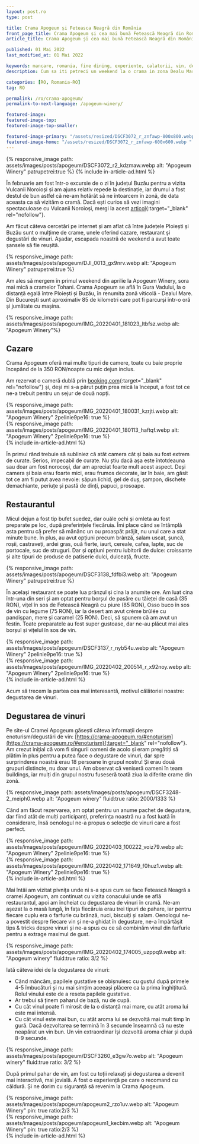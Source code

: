 ```yaml
---
layout: post.ro
type: post

title: Crama Apogeum și Feteasca Neagră din România
front_page_title: Crama Apogeum și cea mai bună Fetească Neagră din România
article_title: Crama Apogeum și cea mai bună Fetească Neagră din România

published: 01 Mai 2022
last_modified_at: 01 Mai 2022

keywords: mancare, romania, fine dining, experiente, calatorii, vin, degustare de vinuri
description: Cum sa iti petreci un weekend la o crama in zona Dealu Mare din judetul Buzau. Degustare de vinuri.

categories: [RO, Romania-RO]
tag: RO

permalink: /ro/crama-apogeum/
permalink-to-next-language: /apogeum-winery/

featured-image:
featured-image-top:
featured-image-top-smaller:

featured-image-primary: "/assets/resized/DSCF3072_r_znfawp-800x800.webp " # poza care apare pe prima pagina landscape
featured-image-home: "/assets/resized/DSCF3072_r_znfawp-600x600.webp " # width - 600
---
```

{% responsive_image path: assets/images/posts/apogeum/DSCF3072_r2_kdzmaw.webp alt: "Apogeum Winery" patrupetrei:true  %}
{% include in-article-ad.html %}

În februarie am fost într-o excursie de o zi în județul Buzău pentru a vizita Vulcanii Noroioși și am ajuns relativ repede la destinație, iar drumul a fost destul de bun astfel că ne-am hotărât să ne întoarcem în zonă, de data aceasta ca să vizităm o cramă. Dacă ești curios să vezi imagini spectaculoase cu Vulcanii Noroioși, mergi la acest [articol](/the-muddy-volcanoes-buzau-county-romania){:target="_blank" rel="nofollow"}.

Am făcut câteva cercetări pe internet și am aflat că între județele Ploiești și Buzău sunt o mulțime de crame, unele oferind cazare, restaurant și degustări de vinuri. Așadar, escapada noastră de weekend a avut toate șansele să fie reușită.

{% responsive_image path: assets/images/posts/apogeum/DJI_0013_gx9nrv.webp alt: "Apogeum Winery" patrupetrei:true  %}

Am ales să mergem în primul weekend din aprilie la Apogeum Winery, sora mai mică a cramelor Tohani. Crama Apogeum se află în Gura Vadului, la o distanță egală între Ploiești și Buzău, în renumita zonă viticolă - Dealul Mare. Din București sunt aproximativ 85 de kilometri care pot fi parcurși într-o oră și jumătate cu mașina.

{% responsive_image path: assets/images/posts/apogeum/IMG_20220401_181023_ltbfsz.webp alt: "Apogeum Winery"%}

## Cazare 

Crama Apogeum oferă mai multe tipuri de camere, toate cu baie proprie începând de la 350 RON/noapte cu mic dejun inclus.

Am rezervat o cameră dublă prin [booking.com](https://www.booking.com/hotel/ro/crama-apogeum.ro.html?aid=7913345&no_rooms=1&auth_success=1&group_adults=2){:target="_blank" rel="nofollow"} și, deși mi s-a părut puțin prea mică la început, a fost tot ce ne-a trebuit pentru un sejur de două nopți.

<div class="row mb-4">
    <div class="col-xs-12 col-sm-6 text-center mb-3 mt-3">
            {% responsive_image path: assets/images/posts/apogeum/IMG_20220401_180031_kzrjti.webp alt: "Apogeum Winery" 2pelinie9pe16: true %}
    </div>
    <div class="col-xs-12 col-sm-6 text-center mb-3 mt-3">
            {% responsive_image path: assets/images/posts/apogeum/IMG_20220401_180113_haftqf.webp alt: "Apogeum Winery" 2pelinie9pe16: true %}
    </div>
</div>
{% include in-article-ad.html %}

În primul rând trebuie să subliniez că atât camera cât și baia au fost extrem de curate. Serios, impecabil de curate. Nu știu dacă așa este întotdeauna sau doar am fost norocoși, dar am apreciat foarte mult acest aspect. Deși camera și baia erau foarte mici, erau frumos decorate, iar în baie, am găsit tot ce am fi putut avea nevoie: săpun lichid, gel de duș, șampon, dischete demachiante, periuțe și pastă de dinți, papuci, prosoape.
  
## Restaurantul

Micul dejun a fost tip bufet suedez, dar ouăle ochi și omleta au fost preparate pe loc, după preferințele fiecăruia. Îmi place când se întâmplă asta pentru că prefer să mănânc un ou proaspăt prăjit, nu unul care a stat minute bune. În plus, au avut opțiuni precum brânză, salam uscat, șuncă, roșii, castraveți, ardei gras, ouă fierte, iaurt, cereale, cafea, lapte, suc de portocale, suc de struguri. Dar și opțiuni pentru iubitorii de dulce: croissante și alte tipuri de produse de patiserie dulci, dulceață, fructe.

{% responsive_image path: assets/images/posts/apogeum/DSCF3138_fdfbi3.webp alt: "Apogeum Winery" patrupetrei:true %}

În același restaurant se poate lua prânzul și cina la anumite ore. Am luat cina într-una din seri și am optat pentru borșul de pasăre cu tăieței de casă (35 RON), vițel în sos de Fetească Neagră cu piure (85 RON), Osso buco în sos de vin cu legume (75 RON), iar la desert am avut crème brûlée cu pandișpan, mere și caramel (25 RON). Deci, să spunem că am avut un festin. Toate preparatele au fost super gustoase, dar ne-au plăcut mai ales borșul și vițelul în sos de vin.

<div class="row mb-4">
    <div class="col-xs-12 col-sm-6 text-center mb-3 mt-3">
            {% responsive_image path: assets/images/posts/apogeum/DSCF3137_r_nyb54u.webp alt: "Apogeum Winery" 2pelinie9pe16: true %}
    </div>
    <div class="col-xs-12 col-sm-6 text-center mb-3 mt-3">
            {% responsive_image path: assets/images/posts/apogeum/IMG_20220402_200514_r_x92noy.webp alt: "Apogeum Winery" 2pelinie9pe16: true %}
    </div>
</div>
{% include in-article-ad.html %}
  
Acum să trecem la partea cea mai interesantă, motivul călătoriei noastre: degustarea de vinuri.
  
## Degustarea de vinuri

Pe site-ul Cramei Apogeum găsești câteva informații despre enoturism/degustări de vin: [https://crama-apogeum.ro/#enoturism](https://crama-apogeum.ro/#enoturism){:target="_blank" rel="nofollow"}. Am crezut inițial că vom fi singurii oameni de acolo și eram pregătiți să plătim în plus pentru a putea face o degustare de vinuri, dar spre surprinderea noastră erau 18 persoane în grupul nostru! Și erau două grupuri distincte, nu doar unul. Am observat că veniseră oameni în team buildings, iar mulți din grupul nostru fuseseră toată ziua la diferite crame din zonă.

{% responsive_image path: assets/images/posts/apogeum/DSCF3248-2_meiph0.webp alt: "Apogeum winery" fluid:true ratio: 2000/1333 %}

Când am făcut rezervarea, am optat pentru un anume pachet de degustare, dar fiind atât de mulți participanți, preferința noastră nu a fost luată în considerare, însă oenologul ne-a propus o selecție de vinuri care a fost perfect.

<div class="row mb-4">
    <div class="col-xs-12 col-sm-6 text-center mb-3 mt-3">
            {% responsive_image path: assets/images/posts/apogeum/IMG_20220403_100222_voiz79.webp alt: "Apogeum Winery" 2pelinie9pe16: true %}
    </div>
    <div class="col-xs-12 col-sm-6 text-center mb-3 mt-3">
            {% responsive_image path: assets/images/posts/apogeum/IMG_20220402_171649_f0huz1.webp alt: "Apogeum Winery" 2pelinie9pe16: true %}
    </div>
</div>
{% include in-article-ad.html %}
 
Mai întâi am vizitat pivnița unde ni s-a spus cum se face Fetească Neagră a cramei Apogeum, am continuat cu vizita conacului unde se află restaurantul, apoi am încheiat cu degustarea de vinuri în cramă. Ne-am așezat la o masă lungă, în fața fiecăruia erau trei tipuri de pahare, iar pentru fiecare cuplu era o farfurie cu brânză, nuci, biscuiți și salam. Oenologul ne-a povestit despre fiecare vin și ne-a ghidat în degustare, ne-a împărtășit tips & tricks despre vinuri și ne-a spus cu ce să combinăm vinul din farfurie pentru a extrage maximul de gust.

{% responsive_image path: assets/images/posts/apogeum/IMG_20220402_174005_uzppq9.webp alt: "Apogeum winery" fluid:true ratio: 3/2 %}
  
Iată câteva idei de la degustarea de vinuri:
- Când mâncăm, papilele gustative se obișnuiesc cu gustul după primele 4-5 îmbucături și nu mai simțim aceeași plăcere ca la prima înghițitură. Rolul vinului este de a reseta papilele gustative.
- Ar trebui să ținem paharul de bază, nu de cupă.
- Cu cât vinul poate fi mirosit de la o distanță mai mare, cu atât aroma lui este mai intensă.
- Cu cât vinul este mai bun, cu atât aroma lui se dezvoltă mai mult timp în gură. Dacă dezvoltarea se termină în 3 secunde înseamnă că nu este neapărat un vin bun. Un vin extraordinar își dezvoltă aroma chiar și după 8-9 secunde. 

{% responsive_image path: assets/images/posts/apogeum/DSCF3260_e3gw7o.webp alt: "Apogeum winery" fluid:true ratio: 3/2 %}
  
După primul pahar de vin, am fost cu toții relaxați și degustarea a devenit mai interactivă, mai jovială. A fost o experiență pe care o recomand cu căldură. Și ne dorim cu siguranță să revenim la Crama Apogeum.

<div class="row mb-4">
    <div class="col-xs-12 col-sm-6 text-center mb-3 mt-3">
            {% responsive_image path: assets/images/posts/apogeum/apogeum2_rzo1uv.webp alt: "Apogeum Winery" pin: true ratio:2/3 %}
    </div>
    <div class="col-xs-12 col-sm-6 text-center mb-3 mt-3">
            {% responsive_image path: assets/images/posts/apogeum/apogeum1_kecbim.webp alt: "Apogeum Winery" pin: true ratio:2/3 %}
    </div>
</div>
{% include in-article-ad.html %}
